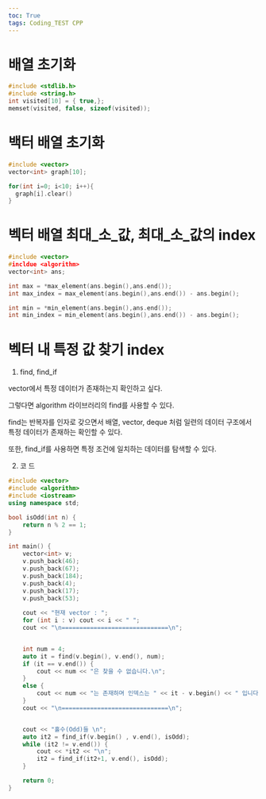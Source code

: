 ```yaml
---
toc: True
tags: Coding_TEST CPP
---
```


# 배열 초기화
```cpp
#include <stdlib.h>
#include <string.h>
int visited[10] = { true,};
memset(visited, false, sizeof(visited));
```

# 백터 배열 초기화
```cpp
#include <vector>
vector<int> graph[10];

for(int i=0; i<10; i++){
  graph[i].clear()
}
```

# 벡터 배열 최대_소_값, 최대_소_값의 index
```cpp
#include <vector>
#incldue <algorithm>
vector<int> ans;

int max = *max_element(ans.begin(),ans.end());
int max_index = max_element(ans.begin(),ans.end()) - ans.begin();

int min = *min_element(ans.begin(),ans.end());
int min_index = min_element(ans.begin(),ans.end()) - ans.begin();
```

# 벡터 내 특정 값 찾기 index



 
1. find, find_if
 
vector에서 특정 데이터가 존재하는지 확인하고 싶다.

 
그렇다면 algorithm 라이브러리의 find를 사용할 수 있다.

 
find는 반복자를 인자로 갖으면서 배열, vector, deque 처럼 일련의 데이터 구조에서 특정 데이터가 존재하는 확인할 수 있다.

 
또한, find_if를 사용하면 특정 조건에 일치하는 데이터를 탐색할 수 있다.

 

 

 

 

2. 코 드
```cpp
#include <vector>
#include <algorithm>
#include <iostream>
using namespace std;

bool isOdd(int n) {
    return n % 2 == 1;
}

int main() {
    vector<int> v;
    v.push_back(46);
    v.push_back(67);
    v.push_back(184);
    v.push_back(4);
    v.push_back(17);
    v.push_back(53);
    
    cout << "현재 vector : ";
    for (int i : v) cout << i << " ";
    cout << "\n==============================\n";


    int num = 4;
    auto it = find(v.begin(), v.end(), num);
    if (it == v.end()) {
        cout << num << "은 찾을 수 없습니다.\n";
    }
    else {
        cout << num << "는 존재하며 인덱스는 " << it - v.begin() << " 입니다.\n";
    }
    cout << "\n==============================\n";


    cout << "홀수(Odd)들 \n";
    auto it2 = find_if(v.begin() , v.end(), isOdd);
    while (it2 != v.end()) {
        cout << *it2 << "\n";
        it2 = find_if(it2+1, v.end(), isOdd);
    }

    return 0;
}
```
